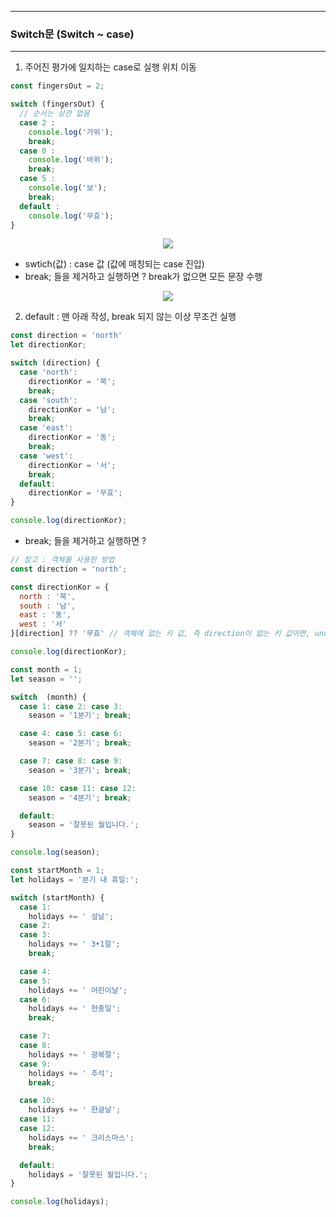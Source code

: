 -----
### Switch문 (Switch ~ case)
-----
1. 주어진 평가에 일치하는 case로 실행 위치 이동
```js
const fingersOut = 2;

switch (fingersOut) {
  // 순서는 상관 없음
  case 2 :
    console.log('가위');
    break;
  case 0 :
    console.log('바위');
    break;
  case 5 :
    console.log('보');
    break;
  default :
    console.log('무효');
}
```
<div align="center">
<img src="https://github.com/sooyounghan/Web/assets/34672301/26f8bf5f-db94-4c2c-87e1-5008907d0925">
</div>

  - swtich(값) : case 값 (값에 매칭되는 case 진입)
  - break; 들을 제거하고 실행하면 ? break가 없으면 모든 문장 수행
<div align="center">
<img src="https://github.com/sooyounghan/Web/assets/34672301/1c19d938-3197-47ba-a37a-26eeea2a4659">
</div>

2. default : 맨 아래 작성, break 되지 않는 이상 무조건 실행

```js
const direction = 'north'
let directionKor;

switch (direction) {
  case 'north':
    directionKor = '북';
    break;
  case 'south':
    directionKor = '남';
    break;
  case 'east':
    directionKor = '동';
    break;
  case 'west':
    directionKor = '서';
    break;
  default:
    directionKor = '무효';
}

console.log(directionKor);
```
  - break; 들을 제거하고 실행하면 ?

```js
// 참고 : 객체를 사용한 방법
const direction = 'north';

const directionKor = {
  north : '북',
  south : '남',
  east : '동',
  west : '서'
}[direction] ?? '무효' // 객체에 없는 키 값, 즉 direction이 없는 키 값이면, undefined이므로 '무효'

console.log(directionKor);
```

```js
const month = 1;
let season = '';

switch  (month) {
  case 1: case 2: case 3:
    season = '1분기'; break;

  case 4: case 5: case 6:
    season = '2분기'; break;

  case 7: case 8: case 9:
    season = '3분기'; break;

  case 10: case 11: case 12:
    season = '4분기'; break;

  default:
    season = '잘못된 월입니다.';
}

console.log(season);
```

```js
const startMonth = 1;
let holidays = '분기 내 휴일:';

switch (startMonth) {
  case 1:
    holidays += ' 설날';
  case 2:
  case 3:
    holidays += ' 3•1절';
    break;

  case 4:
  case 5:
    holidays += ' 어린이날';
  case 6:
    holidays += ' 현충일';
    break;

  case 7:
  case 8:
    holidays += ' 광복절';
  case 9:
    holidays += ' 추석';
    break;

  case 10:
    holidays += ' 한글날';
  case 11:
  case 12:
    holidays += ' 크리스마스';
    break;

  default: 
    holidays = '잘못된 월입니다.';
}

console.log(holidays);
```
